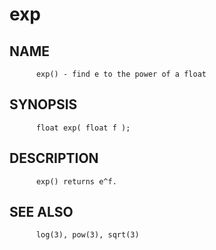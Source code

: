 # exp
## NAME
          exp() - find e to the power of a float

## SYNOPSIS
          float exp( float f );

## DESCRIPTION
          exp() returns e^f.

## SEE ALSO
          log(3), pow(3), sqrt(3)
